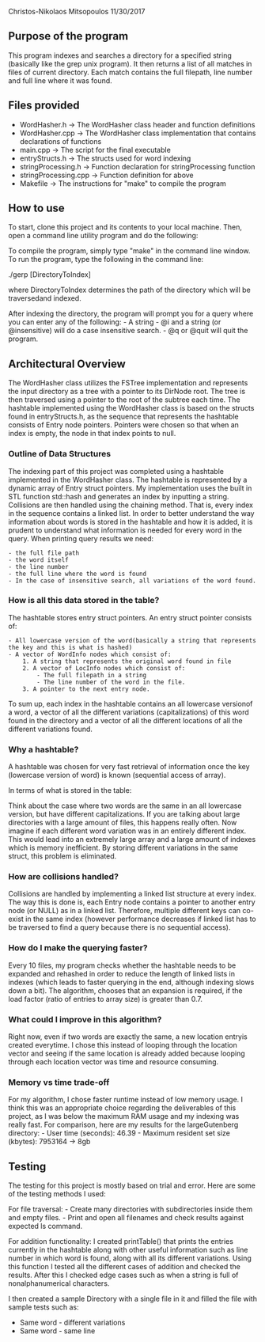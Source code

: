 Christos-Nikolaos Mitsopoulos
11/30/2017


## Purpose of the program

This program indexes and searches a directory for a specified string (basically like the grep unix program). It then returns a list of all matches
in files of current directory. Each match contains the full filepath, line number and full line where it was found.

## Files provided

- WordHasher.h -> The WordHasher class header and function definitions
- WordHasher.cpp -> The WordHasher class implementation that
					contains declarations of functions
- main.cpp -> The script for the final executable
- entryStructs.h -> The structs used for word indexing
- stringProcessing.h -> Function declaration for stringProcessing function
- stringProcessing.cpp -> Function definition for above
- Makefile -> The instructions for "make" to compile the program

## How to use
To start, clone this project and its contents to your local machine. Then, open a command line utility program and do the following:

To compile the program, simply type "make" in the command line window.
To run the program, type the following in the command line:

./gerp [DirectoryToIndex]

where DirectoryToIndex determines the path of the directory which will be traversedand indexed.

After indexing the directory, the program will prompt you for a query where you can enter any of the following:
	- A string
	- @i and a string (or @insensitive) will do a case insensitive search.
	- @q or @quit will quit the program.


## Architectural Overview

The WordHasher class utilizes the FSTree implementation and represents the input directory as a tree with a pointer to its DirNode root. The
tree is then traversed using a pointer to the root of the subtree each time. The hashtable implemented using the WordHasher class is based
on the structs found in entryStructs.h, as the sequence that represents the hashtable consists of Entry node pointers. Pointers were chosen
so that when an index is empty, the node in that index points to null.

### Outline of Data Structures

The indexing part of this project was completed using a hashtable implemented in the WordHasher class. The hashtable is represented by a dynamic array
of Entry struct pointers. My implementation uses the built in STL function std::hash and generates an index by inputting a string. Collisions are 
then handled using the chaining method. That is, every index in the sequence contains a linked list. In order to better understand the way information
about words is stored in the hashtable and how it is added, it is prudent to understand what information is needed for every word in the query. 
When printing query results we need:

	- the full file path
	- the word itself
	- the line number
	- the full line where the word is found
	- In the case of insensitive search, all variations of the word found.

### How is all this data stored in the table?

The hashtable stores entry struct pointers. An entry struct pointer
consists of:
	
	- All lowercase version of the word(basically a string that represents the key and this is what is hashed)
	- A vector of WordInfo nodes which consist of:
		1. A string that represents the original word found in file
		2. A vector of LocInfo nodes which consist of:
			- The full filepath in a string
			- The line number of the word in the file.
		3. A pointer to the next entry node.

To sum up, each index in the hashtable contains an all lowercase versionof a word, a vector of all the different variations (capitalizations) of
this word found in the directory and a vector of all the different locations of all the different variations found.

### Why a hashtable?

A hashtable was chosen for very fast retrieval of information once the key (lowercase version of word) is known (sequential access of array).

In terms of what is stored in the table:

Think about the case where two words are the same in an all lowercase version, but have different capitalizations. If you are talking about
large directories with a large amount of files, this happens really often. Now imagine if each different word variation was in an entirely
different index. This would lead into an extremely large array and a large amount of indexes which is memory inefficient. By storing
different variations in the same struct, this problem is eliminated.

### How are collisions handled?

Collisions are handled by implementing a linked list structure at every index. The way this is done is, each Entry node contains a pointer to 
another entry node (or NULL) as in a linked list. Therefore, multiple different keys can co-exist in the same index (however performance
decreases if linked list has to be traversed to find a query because there is no sequential access).

### How do I make the querying faster?

Every 10 files, my program checks whether the hashtable needs to be expanded and rehashed in order to reduce the length of linked lists
in indexes (which leads to faster querying in the end, although indexing slows down a bit). The algorithm, chooses that an expansion
is required, if the load factor (ratio of entries to array size) is greater than 0.7.

### What could I improve in this algorithm?

Right now, even if two words are exactly the same, a new location entryis created everytime. I chose this instead of looping through the location
vector and seeing if the same location is already added because looping through each location vector was time and resource consuming.

### Memory vs time trade-off

For my algorithm, I chose faster runtime instead of low memory usage. I think this was an appropriate choice regarding the deliverables of 
this project, as I was below the maximum RAM usage and my indexing was really fast. For comparison, here are my results for the largeGutenberg directory:
	- User time (seconds): 46.39
	- Maximum resident set size (kbytes): 7953164 -> 8gb

## Testing

The testing for this project is mostly based on trial and error. Here are some of the testing methods I used:

For file traversal:
	- Create many directories with subdirectories inside them and empty files.
	- Print and open all filenames and check results against expected ls command.

For addition functionality:
I created printTable() that prints the entries currently in the hashtable along with other useful information such as line number in which word is found,
along with all its different variations. Using this function I tested all the different cases of addition and checked the results. After this I checked
edge cases such as when a string is full of nonalphanumerical characters.

I then created a sample Directory with a single file in it and filled the file with sample tests such as:
- Same word - different variations
- Same word - same line

